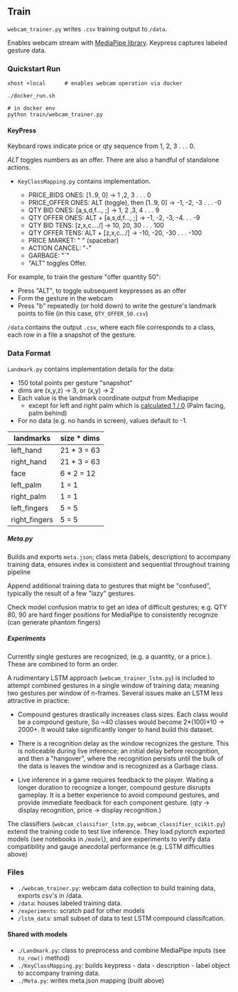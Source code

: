 
## Train

`webcam_trainer.py` writes `.csv` training output to `/data`.

Enables webcam stream with [MediaPipe
library](https://google.github.io/mediapipe/solutions/solutions.html). Keypress
captures labeled gesture data.

### Quickstart Run

```
xhost +local      # enables webcam operation via docker

./docker_run.sh

# in docker env
python train/webcam_trainer.py

```

#### KeyPress

Keyboard rows indicate price or qty sequence from 1, 2, 3 . . . 0.

_ALT_ toggles numbers as an offer. There are also a handful of standalone
actions.

* `KeyClassMapping.py` contains implementation.

  * PRICE_BIDS ONES:  [1..9, 0] -> 1 ,2, 3 . .  . 0
  * PRICE_OFFER ONES: ALT (toggle), then [1..9, 0] -> -1, -2, -3 . . . -0
  * QTY BID ONES:   [a,s,d,f..., ;] -> 1, 2 ,3, 4 . . . 9
  * QTY OFFER ONES: ALT + [a,s,d,f..., ;] -> -1, -2, -3, -4. . . -9
  * QTY BID TENS:   [z,x,c..../] -> 10, 20, 30 . . . 100
  * QTY OFFER TENS: ALT + [z,x,c.../] -> -10, -20, -30 . . . -100
  * PRICE MARKET: " " (spacebar)
  * ACTION CANCEL: "-"
  * GARBAGE: "`"
  * "ALT" toggles Offer.

For example, to train the gesture "offer quantity 50":

  * Press "ALT", to toggle subsequent keypresses as an offer
  * Form the gesture in the webcam
  * Press "b" repeatedly (or hold down) to write the gesture's landmark points
    to file (in this case, `QTY_OFFER_50.csv`)


`/data` contains the output `.csv`, where each file corresponds to a class, each
row in a file a snapshot of the gesture.


### Data Format

`Landmark.py` contains implementation details for the data:

* 150 total points per gesture "snapshot"
* dims are (x,y,z) -> 3, or (x,y) -> 2
* Each value is the landmark coordinate output from Mediapipe
  * except for left and right palm which is [calculated 1 / 0](./Landmark.py)
    (Palm facing, palm behind)
* For no data (e.g. no hands in screen), values default to -1.


| landmarks     | size * dims |
|---------------|-------------|
| left_hand     | 21 * 3 = 63 |
| right_hand    | 21 * 3 = 63 |
| face          | 6 * 2 = 12  |
| left_palm     | 1 =  1      |
| right_palm    | 1 =  1      |
| left_fingers  | 5 = 5       |
| right_fingers | 5 = 5       |


##### Meta.py

Builds and exports `meta.json`; class meta (labels, description) to accompany
training data, ensures index is consistent and sequential throughout training
pipeline

Append additional training data to gestures that might be "confused", typically
the result of a few "lazy" gestures.

Check model confusion matrix to get an idea of difficult gestures; e.g. QTY 80,
90 are hard finger positions for MediaPipe to consistently recognize (can
generate phantom fingers)


##### Experiments

Currently single gestures are recognized, (e.g. a quantity, or a price.). These
are combined to form an order.

A rudimentary LSTM approach (`webcam_trainer_lstm.py`) is included to attempt
combined gestures in a single window of training data; meaning two gestures per
window of n-frames. Several issues make an LSTM less attractive in practice:

* Compound gestures drastically increases class sizes. Each class would be a
  compound gesture, So ~40 classes would become 2*(100)*10 -> 2000+. It would
  take significantly longer to hand build this dataset.

* There is a recognition delay as the window recognizes the gesture. This is
  noticeable during live inference; an initial delay before recognition, and
  then a "hangover", where the recognition persists until the bulk of the data
  is leaves the window and is recognized as a Garbage class.

* Live inference in a game requires feedback to the player. Waiting a longer
  duration to recognize a longer, compound gesture disrupts gameplay. It is a
  better experience to avoid compound gestures, and provide immediate feedback
  for each component gesture. (qty -> display recognition, price -> display
  recognition.)

The classifiers (`webcam_classifier_lstm.py`, `webcam_classifier_scikit.py`)
extend the training code to test live inference. They load pytorch exported
models (see notebooks in `/model`), and are experiments to verify data
compatibility and gauge anecdotal performance (e.g. LSTM difficulties above)

### Files

* `./webcam_trainer.py`: webcam data collection to build training data, exports
  csv's in /data.
* `/data`: houses labeled training data.
* `/experiments`: scratch pad for other models
* `/lstm_data`: small subset of data to test LSTM compound classifcation.


#### Shared with models

* .`/Landmark.py`: class to preprocess and combine MediaPipe inputs (see
  `to_row()` method)
* `./KeyClassMapping.py`: builds keypress - data - description - label object to
  accompany training data.
* `./Meta.py`: writes meta.json mapping (built above)
